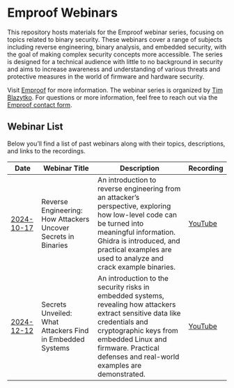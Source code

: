 # Emproof Webinars

This repository hosts materials for the Emproof webinar series, focusing on topics related to binary security. These webinars cover a range of subjects including reverse engineering, binary analysis, and embedded security, with the goal of making complex security concepts more accessible. The series is designed for a technical audience with little to no background in security and aims to increase awareness and understanding of various threats and protective measures in the world of firmware and hardware security.

Visit [Emproof](http://emproof.com) for more information. The webinar series is organized by [Tim Blazytko](https://github.com/mrphrazer/). For questions or more information, feel free to reach out via the [Emproof contact form](https://www.emproof.com/contact/).

## Webinar List

Below you’ll find a list of past webinars along with their topics, descriptions, and links to the recordings.

| Date       | Webinar Title                         | Description                                  |  Recording                                |
|------------|---------------------------------------|----------------------------------------------|-------------------------------------------------|
| [2024-10-17](./2024-10-reverse_engineering/) | Reverse Engineering: How Attackers Uncover Secrets in Binaries                          | An introduction to reverse engineering from an attacker’s perspective, exploring how low-level code can be turned into meaningful information. Ghidra is introduced, and practical examples are used to analyze and crack example binaries.| [YouTube](https://youtu.be/jdFTziF_wco)|
| [2024-12-12](./2024-12-embedded_secrets/) | Secrets Unveiled: What Attackers Find in Embedded Systems                                  | An introduction to the security risks in embedded systems, revealing how attackers extract sensitive data like credentials and cryptographic keys from embedded Linux and firmware. Practical defenses and real-world examples are demonstrated.| [YouTube](https://youtu.be/MSAKQcQLlC4)|

